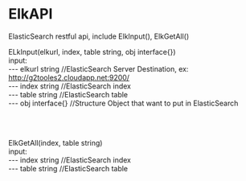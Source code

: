 ElkAPI
======

ElasticSearch restful api, include ElkInput(), ElkGetAll()  <br>

ELkInput(elkurl, index, table string, obj interface{})   <br>
       input:   <br>
       ---	elkurl string   //ElasticSearch Server Destination, ex: http://g2tooles2.cloudapp.net:9200/   <br>
       ---    index string    //ElasticSearch index    <br>
       ---    table string    //ElasticSearch table    <br>
       ---    obj interface{} //Structure Object that want to put in ElasticSearch  <br>

<br>
<br>

ElkGetAll(index, table string)  <br>
       input: <br>
       ---    index string    //ElasticSearch index  <br>
       ---    table string    //ElasticSearch table  <br>
